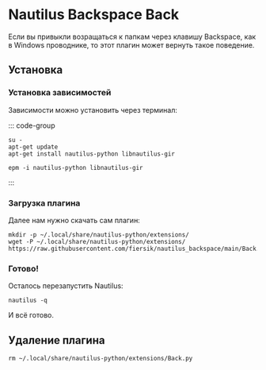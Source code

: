 # Nautilus Backspace Back

Если вы привыкли возращаться к папкам через клавишу Backspace, как в Windows проводнике, то этот плагин может вернуть такое поведение.

## Установка

### Установка зависимостей
Зависимости можно установить через терминал:

::: code-group
```shell[apt-get]
su -
apt-get update
apt-get install nautilus-python libnautilus-gir
```
```shell[epm]
epm -i nautilus-python libnautilus-gir
```
:::

### Загрузка плагина
Далее нам нужно скачать сам плагин:

```shell
mkdir -p ~/.local/share/nautilus-python/extensions/
wget -P ~/.local/share/nautilus-python/extensions/ https://raw.githubusercontent.com/fiersik/nautilus_backspace/main/Back.py
```

### Готово!
Осталось перезапустить Nautilus:

```shell
nautilus -q
```

И всё готово.

## Удаление плагина
```shell
rm ~/.local/share/nautilus-python/extensions/Back.py
```
